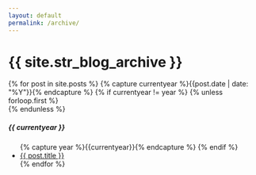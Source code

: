 ```yaml
---
layout: default
permalink: /archive/
---
```

<div class="card">
  <h1>{{ site.str_blog_archive }}</h1>  
  {% for post in site.posts %}
  	{% capture currentyear %}{{post.date | date: "%Y"}}{% endcapture %}
  	{% if currentyear != year %}
    	{% unless forloop.first %}</ul></div>{% endunless %}
    		<div style="padding:0px 0px 16px 0px"><h5>{{ currentyear }}</h5>
    		<ul>
    		{% capture year %}{{currentyear}}{% endcapture %} 
  		{% endif %}
    <li><a href="{{ post.url | prepend: site.baseurl }}">{{ post.title }}</a></li>
{% endfor %}
</div>